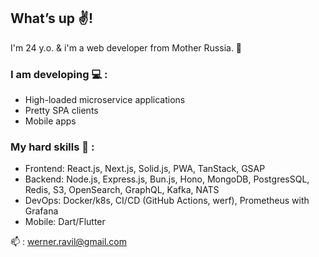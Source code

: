   ## What’s up :v:!

I'm 24 y.o. & i'm a web developer from Mother Russia. :bear:

### I am developing :computer: :
+ High-loaded microservice applications
+ Pretty SPA clients
+ Mobile apps

### My hard skills :muscle: :
- Frontend: React.js, Next.js, Solid.js, PWA, TanStack, GSAP
- Backend: Node.js, Express.js, Bun.js, Hono, MongoDB, PostgresSQL, Redis, S3, OpenSearch, GraphQL, Kafka, NATS
- DevOps: Docker/k8s, CI/CD (GitHub Actions, werf), Prometheus with Grafana
- Mobile: Dart/Flutter

:mailbox: : werner.ravil@gmail.com
